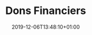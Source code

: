 ---
title: Dons Financiers
date: 2019-12-06T13:48:10+01:00
layout: dons-financiers
display_dons_desc: true
menu:
  main:
    parent: donner
    weight: 3
illu: /img/page-dons-financiers/illu-dons.svg
intro:
  first: "Règles Élémentaires est une association loi 1901 à but non-lucratif et reconnue d’intérêt général."
  second: "Jusqu’en août 2019, Règles Élémentaires a fonctionné uniquement grâce à des dons de particuliers. L’Association a depuis reçu le soutien financier de la ville de Paris et du Ministère des Solidarités et de la Santé. Afin d’assurer le bon développement de l’Association et de pérenniser notre action, nous sommes à la recherche de partenaires financiers de long-terme et comptons sur la générosité de notre communauté. Il n’y a pas de petite contribution : chaque euro versé nous permet de toujours plus changer les règles ! Tout don à l’Association est éligible à déduction fiscale."
title_block:
  title: "Bon à savoir"
  text: "Nous acceptons également vos dons par:"
payments:
  - img: /img/page-dons-financiers/cheque.svg
    text: Chèque
    subtext: "à l’ordre de : <br/> Règles Élémentaires"
    address: |
      Adresse :<br>
      Association Règles Élémentaires<br>
      La Cité Audacieuse<br>
      9 rue de Vaugirard 75006 Paris
  # - img: /img/page-dons-financiers/carte.svg
  #   text: Carte Bancaire
  #   subtext: Tout le temps via HelloAsso
  #   link: /soutenir/dons-financiers/#haWidget
  - img: /img/page-dons-financiers/virement.svg
    text: Virement
    subtext: "Voici l’IBAN de notre association : <br/> FR76 1027 8060 4500 0211 8560 110"
---